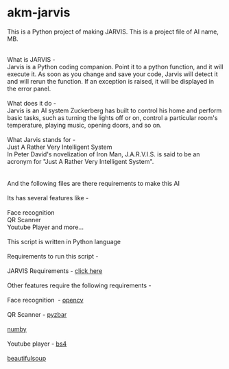 # akm-jarvis
This is a Python project of making JARVIS. This is a project file of AI name, MB.&nbsp;<div><br /></div><div>What is JARVIS -</div><div><div>Jarvis is a Python coding companion. Point it to a python function, and it will execute it. As soon as you change and save your code, Jarvis will detect it and will rerun the function. If an exception is raised, it will be displayed in the error panel.</div><div><br /></div><div>What does it do -&nbsp;</div><div>Jarvis is an AI system Zuckerberg has built to control his home and perform basic tasks, such as turning the lights off or on, control a particular room's temperature, playing music, opening doors, and so on.</div><div><br /></div><div>What Jarvis stands for -&nbsp;</div><div>Just A Rather Very Intelligent System</div><div>In Peter David's novelization of Iron Man, J.A.R.V.I.S. is said to be an acronym for "Just A Rather Very Intelligent System".</div><div><br /></div></div><div><br /></div><div><div>And the following files are there requirements to make this AI</div><div><br /></div><div>Its has several features like -</div><div><br /></div><div>Face recognition&nbsp;</div><div>QR Scanner</div></div><div>Youtube Player and more...</div><div><br /></div><div>This script is written in Python language</div><div><br /></div><div>Requirements to run this script -&nbsp;</div><div><br /></div><div>JARVIS Requirements - <a href="https://tontufweblearners.blogspot.com/2020/07/jarvis-requirement-to-intall.html" target="_blank">click here</a></div><div><br /></div><div>Other features require the following requirements -&nbsp;</div><div><br /></div><div><div>Face recognition&nbsp; - <a href="https://pypi.org/project/opencv-python/" target="_blank">opencv</a></div></div><div><br /></div><div>QR Scanner - <a href="https://pypi.org/project/pyzbar/" target="_blank">pyzbar</a></div><div><br /></div><div><a href="https://pypi.org/project/numpy/" target="_blank">numby</a></div><div><br /></div><div>Youtube player - <a href="https://pypi.org/project/bs4/" target="_blank">bs4</a></div><div><br /></div><div><a href="https://pypi.org/project/beautifulsoup4/" target="_blank">beautifulsoup</a></div><div><br /></div><div><br /></div><div><br /></div><div><br /></div>
